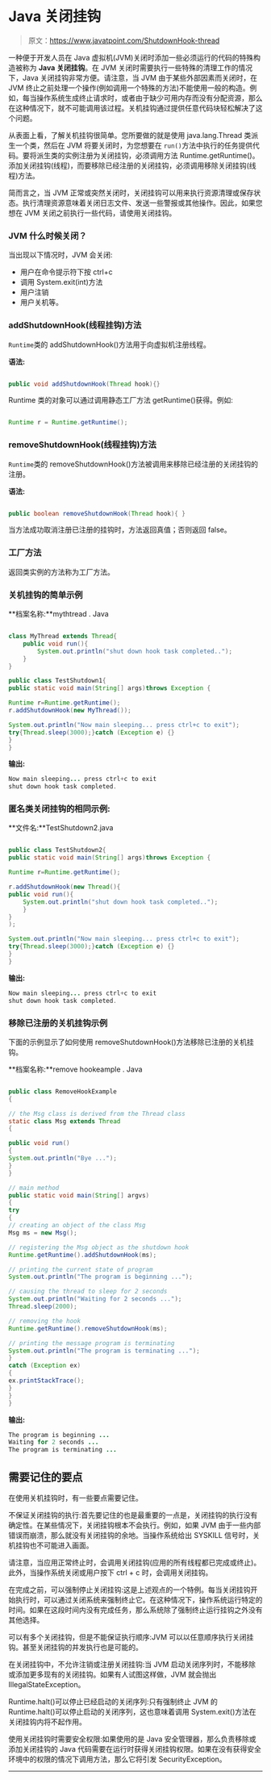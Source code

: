 # Java 关闭挂钩

> 原文：<https://www.javatpoint.com/ShutdownHook-thread>

一种便于开发人员在 Java 虚拟机(JVM)关闭时添加一些必须运行的代码的特殊构造被称为 **Java 关闭挂钩**。在 JVM 关闭时需要执行一些特殊的清理工作的情况下，Java 关闭挂钩非常方便。请注意，当 JVM 由于某些外部因素而关闭时，在 JVM 终止之前处理一个操作(例如调用一个特殊的方法)不能使用一般的构造。例如，每当操作系统生成终止请求时，或者由于缺少可用内存而没有分配资源，那么在这种情况下，就不可能调用该过程。关机挂钩通过提供任意代码块轻松解决了这个问题。

从表面上看，了解关机挂钩很简单。您所要做的就是使用 java.lang.Thread 类派生一个类，然后在 JVM 将要关闭时，为您想要在 `run()`方法中执行的任务提供代码。要将派生类的实例注册为关闭挂钩，必须调用方法 Runtime.getRuntime()。添加关闭挂钩(线程)，而要移除已经注册的关闭挂钩，必须调用移除关闭挂钩(线程)方法。

简而言之，当 JVM 正常或突然关闭时，关闭挂钩可以用来执行资源清理或保存状态。执行清理资源意味着关闭日志文件、发送一些警报或其他操作。因此，如果您想在 JVM 关闭之前执行一些代码，请使用关闭挂钩。

### JVM 什么时候关闭？

当出现以下情况时，JVM 会关闭:

*   用户在命令提示符下按 ctrl+c
*   调用 System.exit(int)方法
*   用户注销
*   用户关机等。

### addShutdownHook(线程挂钩)方法

`Runtime`类的 addShutdownHook()方法用于向虚拟机注册线程。

**语法:**

```java

public void addShutdownHook(Thread hook){}

```

Runtime 类的对象可以通过调用静态工厂方法 getRuntime()获得。例如:

```java

Runtime r = Runtime.getRuntime();

```

### removeShutdownHook(线程挂钩)方法

`Runtime`类的 removeShutdownHook()方法被调用来移除已经注册的关闭挂钩的注册。

**语法:**

```java

public boolean removeShutdownHook(Thread hook){ }  

```

当方法成功取消注册已注册的挂钩时，方法返回真值；否则返回 false。

### 工厂方法

返回类实例的方法称为工厂方法。

### 关机挂钩的简单示例

**档案名称:**mythtread . Java

```java

class MyThread extends Thread{  
    public void run(){  
        System.out.println("shut down hook task completed..");  
    }  
}  

public class TestShutdown1{  
public static void main(String[] args)throws Exception {  

Runtime r=Runtime.getRuntime();  
r.addShutdownHook(new MyThread());  

System.out.println("Now main sleeping... press ctrl+c to exit");  
try{Thread.sleep(3000);}catch (Exception e) {}  
}  
}  

```

**输出:**

```java
Now main sleeping... press ctrl+c to exit
shut down hook task completed.

```

### 匿名类关闭挂钩的相同示例:

**文件名:**TestShutdown2.java

```java

public class TestShutdown2{
public static void main(String[] args)throws Exception {

Runtime r=Runtime.getRuntime();

r.addShutdownHook(new Thread(){
public void run(){
	System.out.println("shut down hook task completed..");
	}
}
);

System.out.println("Now main sleeping... press ctrl+c to exit");
try{Thread.sleep(3000);}catch (Exception e) {}
}
}

```

**输出:**

```java
Now main sleeping... press ctrl+c to exit
shut down hook task completed.

```

### 移除已注册的关机挂钩示例

下面的示例显示了如何使用 removeShutdownHook()方法移除已注册的关机挂钩。

**档案名称:**remove hookeample . Java

```java

public class RemoveHookExample 
{

// the Msg class is derived from the Thread class
static class Msg extends Thread 
{

public void run() 
{
System.out.println("Bye ...");
}
}

// main method
public static void main(String[] argvs) 
{
try 
{
// creating an object of the class Msg
Msg ms = new Msg();

// registering the Msg object as the shutdown hook
Runtime.getRuntime().addShutdownHook(ms);

// printing the current state of program
System.out.println("The program is beginning ...");

// causing the thread to sleep for 2 seconds
System.out.println("Waiting for 2 seconds ...");
Thread.sleep(2000);

// removing the hook
Runtime.getRuntime().removeShutdownHook(ms);

// printing the message program is terminating 
System.out.println("The program is terminating ...");
} 
catch (Exception ex) 
{
ex.printStackTrace();
}
}
}

```

**输出:**

```java
The program is beginning ...
Waiting for 2 seconds ...
The program is terminating ...

```

## 需要记住的要点

在使用关机挂钩时，有一些要点需要记住。

不保证关闭挂钩的执行:首先要记住的也是最重要的一点是，关闭挂钩的执行没有确定性。在某些情况下，关闭挂钩根本不会执行。例如，如果 JVM 由于一些内部错误而崩溃，那么就没有关闭挂钩的余地。当操作系统给出 SYSKILL 信号时，关机挂钩也不可能进入画面。

请注意，当应用正常终止时，会调用关闭挂钩(应用的所有线程都已完成或终止)。此外，当操作系统关闭或用户按下 ctrl + c 时，会调用关闭挂钩。

在完成之前，可以强制停止关闭挂钩:这是上述观点的一个特例。每当关闭挂钩开始执行时，可以通过关闭系统来强制终止它。在这种情况下，操作系统运行特定的时间。如果在这段时间内没有完成任务，那么系统除了强制终止运行挂钩之外没有其他选择。

可以有多个关闭挂钩，但是不能保证执行顺序:JVM 可以以任意顺序执行关闭挂钩。甚至关闭挂钩的并发执行也是可能的。

在关闭挂钩中，不允许注销或注册关闭挂钩:当 JVM 启动关闭序列时，不能移除或添加更多现有的关闭挂钩。如果有人试图这样做，JVM 就会抛出 IllegalStateException。

Runtime.halt()可以停止已经启动的关闭序列:只有强制终止 JVM 的 Runtime.halt()可以停止启动的关闭序列，这也意味着调用 System.exit()方法在关闭挂钩内将不起作用。

使用关闭挂钩时需要安全权限:如果使用的是 Java 安全管理器，那么负责移除或添加关闭挂钩的 Java 代码需要在运行时获得关闭挂钩权限。如果在没有获得安全环境中的权限的情况下调用方法，那么它将引发 SecurityException。

* * *